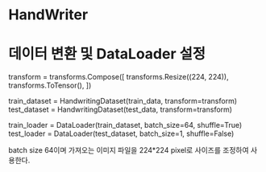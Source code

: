 # HandWriter

# 데이터 변환 및 DataLoader 설정
transform = transforms.Compose([
    transforms.Resize((224, 224)),
    transforms.ToTensor(),
])

train_dataset = HandwritingDataset(train_data, transform=transform)
test_dataset = HandwritingDataset(test_data, transform=transform)

train_loader = DataLoader(train_dataset, batch_size=64, shuffle=True)
test_loader = DataLoader(test_dataset, batch_size=1, shuffle=False)

batch size 64이며 가져오는 이미지 파일을 224*224 pixel로 사이즈를 조정하여 사용한다.
